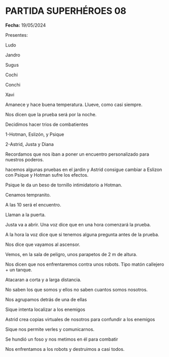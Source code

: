 # PARTIDA SUPERHÉROES 08

**Fecha:** 19/05/2024

Presentes:

Ludo

Jandro

Sugus

Cochi

Conchi

Xavi

Amanece y hace buena temperatura. Llueve, como casi siempre. 

Nos dicen que la prueba será por la noche. 

Decidimos hacer trios de combatientes

1-Hotman, Eslizón, y Psique

2-Astrid, Justa y Diana

Recordamos que nos iban a poner un encuentro personalizado para nuestros poderos. 

hacemos algunas pruebas en el jardin y Astrid consigue cambiar a Eslizon con Psique y Hotman sufre los efectos. 

Psique le da un beso de tornillo intimidatorio a Hotman. 

Cenamos tempranito. 

A las 10 será el encuentro. 

Llaman a la puerta. 

Justa va a abrir. Una voz dice que en una hora comenzará la prueba. 

A la hora la voz dice que si tenemos alguna pregunta antes de la prueba.

Nos dice que vayamos al ascensor. 

Vemos, en la sala de peligro, unos parapetos de 2 m de altura. 

Nos dicen que nos enfrentaremos contra unos robots. Tipo matón callejero + un tanque. 

Atacaran a corta y a larga distancia. 

No saben los que somos y ellos no saben cuantos somos nosotros. 

Nos agrupamos detrás de una de ellas

Sique intenta localizar a los enemigos

Astrid crea copias virtuales de nosotros para confundir a los enemigos

Sique nos permite verles y comunicarnos.

Se hundió un foso y nos metimos en él para combatir

Nos enfrentamos a los robots y destruimos a casi todos.